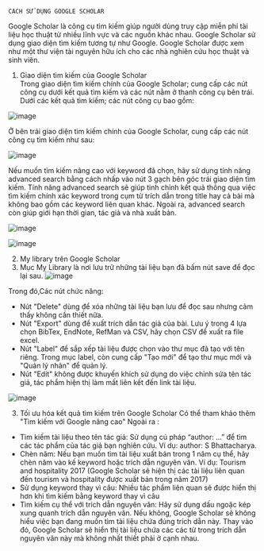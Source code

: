     CÁCH SỬ DỤNG GOOGLE SCHOLAR
Google Scholar là công cụ tìm kiếm giúp người dùng truy cập miễn phí tài liệu học thuật từ nhiều lĩnh vực và các nguồn khác nhau.
Google Scholar sử dụng giao diện tìm kiếm tương tự như Google.
Google Scholar được xem như một thư viện tài nguyên hữu ích cho các nhà nghiên cứu học thuật và sinh viên. 

1. Giao diện tìm kiếm của Google Scholar  
Trong giao diện tìm kiếm chính của Google Scholar; cung cấp các nút công cụ dưới kết quả tìm kiếm và các nút nằm ở thanh công cụ bên trái. Dưới các kết quả tìm kiếm; các nút công cụ bao gồm:

![image](https://user-images.githubusercontent.com/80672671/113082932-85126880-9205-11eb-8ec4-c20a54d4d084.png)

Ở bên trái giao diện tìm kiếm chính của Google Scholar, cung cấp các nút công cụ tìm kiếm như sau:

![image](https://user-images.githubusercontent.com/80672671/113085052-57c7b980-9209-11eb-8bae-b7be9c928069.png)

Nếu muốn tìm kiếm nâng cao với keyword đã chọn, hãy sử dụng tính năng advanced search bằng cách nhấp vào nút 3 gạch bên góc trái giao diện tìm kiếm. Tính năng advanced search sẽ giúp tinh chỉnh kết quả thông qua việc tìm kiếm chính xác keyword trong cụm từ trích dẫn trong title hay cả bài mà không bao gồm các keyword liên quan khác. Ngoài ra, advanced search còn giúp giới hạn thời gian, tác giả và nhà xuất bản.

![image](https://user-images.githubusercontent.com/80672671/113085127-72019780-9209-11eb-86a1-4b61160ecf37.png)

![image](https://user-images.githubusercontent.com/80672671/113085482-184d9d00-920a-11eb-9c27-23e92bede903.png)

2. My library trên Google Scholar
3. Mục My Library là nơi lưu trữ những tài liệu bạn đã bấm nút save để đọc lại sau. ![image](https://user-images.githubusercontent.com/80672671/113085947-edb01400-920a-11eb-8388-efc591222eb3.png)

Trong đó,Các nút chức năng: 
+ Nút "Delete" dùng để xóa những tài liệu bạn lưu để đọc sau nhưng cảm thấy không cần thiết nữa. 
+ Nút "Export" dùng để xuất trích dẫn tác giả của bài. Lưu ý trong 4 lựa chọn BibTex, EndNote, RefMan và CSV, hãy chọn CSV để xuất ra file excel. 
+ Nút "Label" để sắp xếp tài liệu được chọn vào thư mục đã tạo với tên riêng. Trong mục label, còn cung cấp "Tạo mới" để tạo thư mục mới và "Quản lý nhãn" để quản lý. 
+ Nút "Edit" không được khuyến khích sử dụng do việc chỉnh sửa tên tác giả, tác phẩm hiện thị làm mất liên kết đến link tài liệu.

![image](https://user-images.githubusercontent.com/80672671/113085982-fbfe3000-920a-11eb-958f-a1ff67622353.png)


3. Tối ưu hóa kết quả tìm kiếm trên Google Scholar
Có thể tham khảo thêm "Tìm kiếm với Google nâng cao"
Ngoài ra : 
+ Tìm kiếm tài liệu theo tên tác giả: Sử dụng cú pháp “author: …” để tìm các tác phẩm của tác giả bạn nghiên cứu. Ví dụ: author: S Bhattacharya. 
+ Chèn năm: Nếu bạn muốn tìm tài liệu xuất bản trong 1 năm cụ thể, hãy chèn năm vào kế keyword hoặc trích dẫn nguyên văn.
Ví dụ: Tourism and hospitality 2017 (Google Scholar sẽ hiện thị các tài liệu liên quan đến tourism và hospitality được xuất bản trong năm 2017)
+ Sử dụng keyword thay vì câu: Nhiều tác phẩm liên quan sẽ được hiển thị hơn khi tìm kiếm bằng keyword thay vì câu
+ Tìm kiếm cụ thể với trích dẫn nguyên văn: Hãy sử dụng dấu ngoặc kép xung quanh trích dẫn nguyên văn. Nếu không, Google Scholar sẽ không hiểu việc bạn đang muốn tìm tài liệu chứa đúng trích dẫn này. Thay vào đó, Google Scholar sẽ hiển thị tài liệu chứa các các từ trong trích dẫn nguyên văn này mà không nhất thiết phải ở cạnh nhau.
